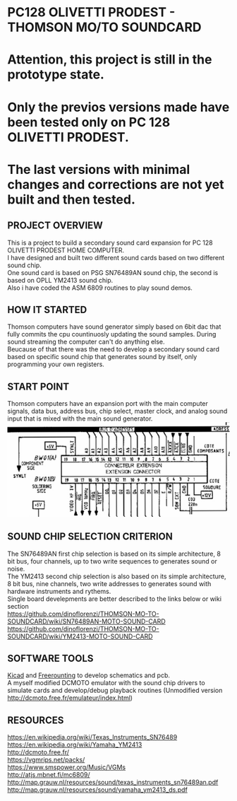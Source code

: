 # PC128 OLIVETTI PRODEST - THOMSON MO/TO SOUNDCARD

# Attention, this project is still in the prototype state.
# Only the previos versions made have been tested only on PC 128 OLIVETTI PRODEST.
# The last versions with minimal changes and corrections are not yet built and then tested.

## PROJECT OVERVIEW
This is a project to build a secondary sound card expansion for PC 128 OLIVETTI PRODEST HOME COMPUTER.<br/>
I have designed and built two different sound cards based on two different sound chip.<br/>
One sound card is based on PSG SN76489AN sound chip, the second is based on OPLL YM2413 sound chip.<br/>
Also i have coded the ASM 6809 routines to play sound demos.<br/>

## HOW IT STARTED
Thomson computers have sound generator simply based on 6bit dac that fully commits the cpu countinuosly updating the sound samples. During sound streaming the computer can't do anything else.<br/>
Beucause of that there was the need to develop a secondary sound card based on specific sound chip that generates sound by itself, only programming your own registers.<br/>
## START POINT
Thomson computers have an expansion port with the main computer signals, data bus, address bus, chip select, master clock, and analog sound input that is mixed with the main sound generator.<br/>
![](https://github.com/dinoflorenzi/THOMSON-MO-TO-SOUNDCARD/blob/main/COMMON/Expansion_port.jpg)<br/>
## SOUND CHIP SELECTION CRITERION
The SN76489AN first chip selection is based on its simple architecture, 8 bit bus, four channels, up to two write sequences to generates sound or noise.<br/>
The YM2413 second chip selection is also based on its simple architecture, 8 bit bus, nine channels, two write addresses to generates sound with hardware instruments and rythems.<br/>
Single board develepments are better described to the links below or wiki section<br/>
https://github.com/dinoflorenzi/THOMSON-MO-TO-SOUNDCARD/wiki/SN76489AN-MOTO-SOUND-CARD<br/>
https://github.com/dinoflorenzi/THOMSON-MO-TO-SOUNDCARD/wiki/YM2413-MOTO-SOUND-CARD<br/>
## SOFTWARE TOOLS
[Kicad](https://www.kicad.org/) and [Freerounting](https://freerouting.org/) to develop schematics and pcb.<br/>
A myself modified DCMOTO emulator with the sound chip drivers to simulate cards and develop/debug playback routines (Unmodified version http://dcmoto.free.fr/emulateur/index.html)<br/>
## RESOURCES
https://en.wikipedia.org/wiki/Texas_Instruments_SN76489<br/>
https://en.wikipedia.org/wiki/Yamaha_YM2413<br/>
http://dcmoto.free.fr/<br/>
https://vgmrips.net/packs/<br/>
https://www.smspower.org/Music/VGMs<br/>
http://atjs.mbnet.fi/mc6809/<br/>
http://map.grauw.nl/resources/sound/texas_instruments_sn76489an.pdf<br/>
http://map.grauw.nl/resources/sound/yamaha_ym2413_ds.pdf<br/>

